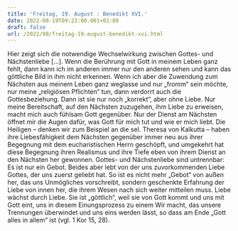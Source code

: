 ```yaml
---
title: 'Freitag, 19. August : Benedikt XVI.'
date: 2022-08-19T09:23:00.001+02:00
draft: false
url: /2022/08/freitag-19-august-benedikt-xvi.html
---
```


Hier zeigt sich die notwendige Wechselwirkung zwischen Gottes- und Nächstenliebe \[…\]. Wenn die Berührung mit Gott in meinem Leben ganz fehlt, dann kann ich im anderen immer nur den anderen sehen und kann das göttliche Bild in ihm nicht erkennen. Wenn ich aber die Zuwendung zum Nächsten aus meinem Leben ganz weglasse und nur „fromm“ sein möchte, nur meine „religiösen Pflichten“ tun, dann verdorrt auch die Gottesbeziehung. Dann ist sie nur noch „korrekt“, aber ohne Liebe. Nur meine Bereitschaft, auf den Nächsten zuzugehen, ihm Liebe zu erweisen, macht mich auch fühlsam Gott gegenüber. Nur der Dienst am Nächsten öffnet mir die Augen dafür, was Gott für mich tut und wie er mich liebt. Die Heiligen – denken wir zum Beispiel an die sel. Theresa von Kalkutta – haben ihre Liebesfähigkeit dem Nächsten gegenüber immer neu aus ihrer Begegnung mit dem eucharistischen Herrn geschöpft, und umgekehrt hat diese Begegnung ihren Realismus und ihre Tiefe eben von ihrem Dienst an den Nächsten her gewonnen. Gottes- und Nächstenliebe sind untrennbar: Es ist nur ein Gebot. Beides aber lebt von der uns zuvorkommenden Liebe Gottes, der uns zuerst geliebt hat. So ist es nicht mehr „Gebot“ von außen her, das uns Unmögliches vorschreibt, sondern geschenkte Erfahrung der Liebe von innen her, die ihrem Wesen nach sich weiter mitteilen muss. Liebe wächst durch Liebe. Sie ist „göttlich“, weil sie von Gott kommt und uns mit Gott eint, uns in diesem Einungsprozess zu einem Wir macht, das unsere Trennungen überwindet und uns eins werden lässt, so dass am Ende „Gott alles in allem“ ist (vgl. 1 Kor 15, 28).